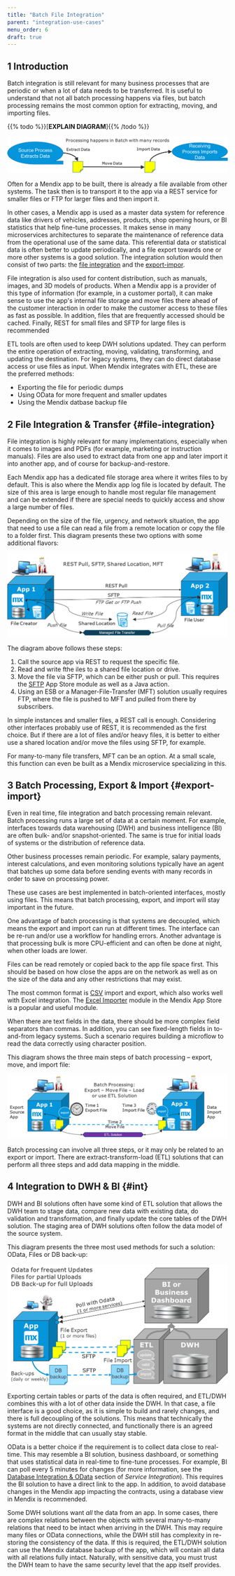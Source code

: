 ```yaml
---
title: "Batch File Integration"
parent: "integration-use-cases"
menu_order: 6
draft: true
---
```


## 1 Introduction

Batch integration is still relevant for many business processes that are periodic or when a lot of data needs to be transferred. It is useful to understand that not all batch processing happens via files, but batch processing remains the most common option for extracting, moving, and importing files.

{{% todo %}}[**EXPLAIN DIAGRAM**]{{% /todo %}}

![](attachments/batch-file-integration/intro.png)

Often for a Mendix app to be built, there is already a file available from other systems. The task then is to transport it to the app via a REST service for smaller files or FTP for larger files and then import it.

In other cases, a Mendix app is used as a master data system for reference data like drivers of vehicles, addresses, products, shop opening hours, or BI statistics that help fine-tune processes. It makes sense in many microservices architectures to separate the maintenance of reference data from the operational use of the same data. This referential data or statistical data is often better to update periodically, and a file export towards one or more other systems is a good solution. The integration solution would then consist of two parts: the [file integration](#file-integration) and the [export-impor](#export-import).

File integration is also used for content distribution, such as manuals, images, and 3D models of products. When a Mendix app is a provider of this type of information (for example, in a customer portal), it can make sense to use the app's internal file storage and move files there ahead of the customer interaction in order to make the customer access to these files as fast as possible. In addition, files that are frequently accessed should be cached. Finally, REST for small files and SFTP for large files is recommended

ETL tools are often used to keep DWH solutions updated. They can perform the entire operation of extracting, moving, validating, transforming, and updating the destination. For legacy systems, they can do direct database access or use files as input. When Mendix integrates with ETL, these are the preferred methods:

* Exporting the file for periodic dumps
* Using OData for more frequent and smaller updates
* Using the Mendix datbase backup file

## 2 File Integration & Transfer {#file-integration}

File integration is highly relevant for many implementations, especially when it comes to images and PDFs (for example, marketing or instruction manuals). Files are also used to extract data from one app and later import it into another app, and of course for backup-and-restore.

Each Mendix app has a dedicated file storage area where it writes files to by default. This is also where the Mendix app log file is located by default. The size of this area is large enough to handle most regular file management and can be extended if there are special needs to quickly access and show a large number of files.

Depending on the size of the file, urgency, and network situation, the app that need to use a file can read a file from a remote location or copy the file to a folder first. This diagram presents these two options with some additional flavors:

![](attachments/batch-file-integration/file-integration.png)

The diagram above follows these steps:

1. Call the source app via REST to request the specific file.
2. Read and write fthe iles to a shared file location or drive.
3. Move the file via SFTP, which can be either push or pull. This requires the [SFTP](https://appstore.home.mendix.com/link/app/107256/) App Store module as well as a Java action.
4. Using an ESB or a Manager-File-Transfer (MFT) solution usually requires FTP, where the file is pushed to MFT and pulled from there by subscribers.

In simple instances and smaller files, a REST call is enough. Considering other interfaces probably use of REST, it is recommended as the first choice. But if there are a lot of files and/or heavy files, it is better to either use a shared location and/or move the files using SFTP, for example.

For many-to-many file transfers, MFT can be an option. At a small scale, this function can even be built as a Mendix microservice specializing in this.

## 3 Batch Processing, Export & Import {#export-import}

Even in real time, file integration and batch processing remain relevant. Batch processing runs a large set of data at a certain moment. For example, interfaces towards data warehousing (DWH) and business intelligence (BI) are often bulk- and/or snapshot-oriented. The same is true for initial loads of systems or the distribution of reference data.

Other business processes remain periodic. For example, salary payments, interest calculations, and even monitoring solutions typically have an agent that batches up some data before sending events with many records in order to save on processing power.

These use cases are best implemented in batch-oriented interfaces, mostly using files. This means that batch processing, export, and import will stay important in the future.

One advantage of batch processing is that systems are decoupled, which means the export and import can run at different times. The interface can be re-run and/or use a workflow for handling errors. Another advantage is that processing bulk is more CPU-efficient and can often be done at night, when other loads are lower.

Files can be read remotely or copied back to the app file space first. This should be based on how close the apps are on the network as well as on the size of the data and any other restrictions that may exist.

The most common format is [CSV](csv) import and export, which also works well with Excel integration. The [Excel Importer](https://appstore.home.mendix.com/link/app/72/) module in the Mendix App Store is a popular and useful module.

When there are text fields in the data, there should be more complex field separators than commas. In addition, you can see fixed-length fields in to-and-from legacy systems. Such a scenario requires building a microflow to read the data correctly using character position.

This diagram shows the three main steps of batch processing – export, move, and import file:

![](attachments/batch-file-integration/export-import.png)

Batch processing can involve all three steps, or it may only be related to an export or import. There are extract-transform-load (ETL) solutions that can perform all three steps and add data mapping in the middle.

## 4 Integration to DWH & BI {#int}

DWH and BI solutions often have some kind of ETL solution that allows the DWH team to stage data, compare new data with existing data, do validation and transformation, and finally update the core tables of the DWH solution. The staging area of DWH solutions often follow the data model of the source system.

This diagram presents the three most used methods for such a solution: OData, Files or DB back-up:

![](attachments/batch-file-integration/dwh.png)

Exporting certain tables or parts of the data is often required, and ETL/DWH combines this with a lot of other data inside the DWH. In that case, a file interface is a good choice, as it is simple to build and rarely changes, and there is full decoupling of the solutions. This means that technically the systems are not directly connected, and functionally there is an agreed format in the middle that can usually stay stable.

OData is a better choice if the requirement is to collect data close to real-time. This may resemble a BI solution, business dashboard, or something that uses statistical data in real-time to fine-tune processes. For example, BI can poll every 5 minutes for changes (for more information, see the [Database Integration & OData](service-integration#db-odata) section of *Service Integration*). This requires the BI solution to have a direct link to the app. In addition, to avoid database changes in the Mendix app impacting the contracts, using a database view in Mendix is recommended.

Some DWH solutions want *all* the data from an app. In some cases, there are complex relations between the objects with several many-to-many relations that need to be intact when arriving in the DWH. This may require many files or OData connections, while the DWH still has complexity in re-storing the consistency of the data. If this is required, the ETL/DWH solution can use the Mendix database backup of the app, which will contain all data with all relations fully intact. Naturally, with sensitive data, you must trust the DWH team to have the same security level that the app itself provides.

